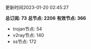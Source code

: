 更新时间2023-01-20 02:45:27

**总订阅: 73**
**总节点: 2206**
**有效节点: 366**
- trojan节点: 54
- v2ray节点: 140
- ss节点: 172
